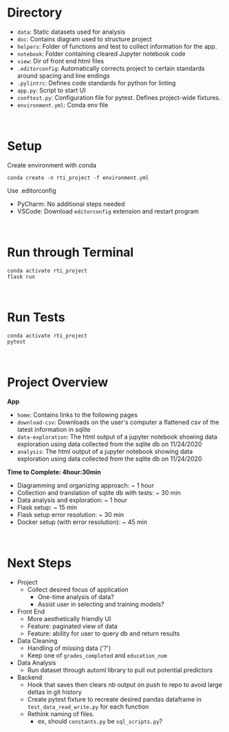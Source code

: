 
# Directory

- `data`: Static datasets used for analysis
- `doc`: Contains diagram used to structure project
- `helpers`: Folder of functions and test to collect information for the app.
- `notebook`: Folder containing cleared Jupyter notebook code
- `view`: Dir of front end html files
- `.editorconfig`: Automatically corrects project to certain standards around spacing and line endings
- `.pylintrc`: Defines code standards for python for linting
- `app.py`: Script to start UI
- `conftest.py`: Configuration file for pytest. Defines project-wide fixtures.
- `environment.yml`: Conda env file

&nbsp;
# Setup
Create environment with conda
```shell
conda create -n rti_project -f environment.yml
```

Use .editorconfig
- PyCharm: No additional steps needed
- VSCode: Download `editorconfig` extension and restart program

&nbsp;
# Run through Terminal
```shell
conda activate rti_project
flask run
```

&nbsp;
# Run Tests
```shell
conda activate rti_project
pytest
```

&nbsp;
# Project Overview
**App**
- `home`: Contains links to the following pages
- `download-csv`: Downloads on the user's computer a flattened csv of the latest information in sqlite
- `data-exploration`: The html output of a jupyter notebook showing data exploration using data collected from the sqlite db on 11/24/2020
- `analysis`: The html output of a jupyter notebook showing data exploration using data collected from the sqlite db on 11/24/2020


**Time to Complete: 4hour:30min**
- Diagramming and organizing approach: ~ 1 hour
- Collection and translation of sqlite db with tests: ~ 30 min
- Data analysis and exploration: ~ 1 hour
- Flask setup: ~ 15 min
- Flask setup error resolution: ~ 30 min
- Docker setup (with error resolution): ~ 45 min

&nbsp;
# Next Steps
- Project
    - Collect desired focus of application
        - One-time analysis of data?
        - Assist user in selecting and training models?
- Front End
    - More aesthetically friendly UI
    - Feature: paginated view of data
    - Feature: ability for user to query db and return results
- Data Cleaning
    - Handling of missing data ('?')
    - Keep one of `grades_completed` and `education_num`
- Data Analysis
    - Run dataset through automl library to pull out potential predictors
- Backend
    - Hook that saves then clears nb output on push to repo to avoid large deltas in git history
    - Create pytest fixture to recreate desired pandas dataframe in `test_data_read_write.py` for each function
    - Rethink naming of files.
        - ex, should `constants.py` be `sql_scripts.py`?
